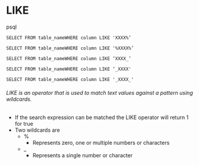 # LIKE


psql
```
SELECT FROM table_nameWHERE column LIKE 'XXXX%’

SELECT FROM table_nameWHERE column LIKE '%XXXX%’

SELECT FROM table_nameWHERE column LIKE ‘XXXX_’

SELECT FROM table_nameWHERE column LIKE ‘_XXXX'

SELECT FROM table_nameWHERE column LIKE '_XXXX_'
```


###### LIKE is an operator that is used to match text values against a pattern using wildcards.
+ If the search expression can be matched the LIKE operator will return 1 for true
+ Two wildcards are
  - %
    - Represents zero, one or multiple numbers or characters
  - _
      - Represents a single number or character
